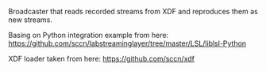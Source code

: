 Broadcaster that reads recorded streams from XDF and reproduces them as new streams.

Basing on Python integration example from here: https://github.com/sccn/labstreaminglayer/tree/master/LSL/liblsl-Python

XDF loader taken from here: https://github.com/sccn/xdf